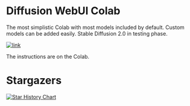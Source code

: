 # Diffusion WebUI Colab
The most simplistic Colab with most models included by default. Custom models can be added easily. Stable Diffusion 2.0 in testing phase.

[![link](https://colab.research.google.com/assets/colab-badge.svg)](https://colab.research.google.com/github/acheong08/Diffusion-ColabUI/blob/main/Diffusion_WebUI.ipynb)

The instructions are on the Colab.

# Stargazers
[![Star History Chart](https://api.star-history.com/svg?repos=acheong08/Diffusion-ColabUI&type=Date)](https://star-history.com/#acheong08/Diffusion-ColabUI&Date)
